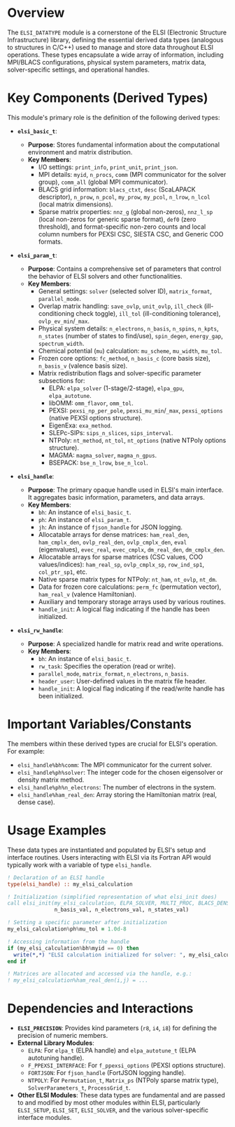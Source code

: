 # Overview

The `ELSI_DATATYPE` module is a cornerstone of the ELSI (Electronic Structure Infrastructure) library, defining the essential derived data types (analogous to structures in C/C++) used to manage and store data throughout ELSI operations. These types encapsulate a wide array of information, including MPI/BLACS configurations, physical system parameters, matrix data, solver-specific settings, and operational handles.

# Key Components (Derived Types)

This module's primary role is the definition of the following derived types:

- **`elsi_basic_t`**:
    - **Purpose**: Stores fundamental information about the computational environment and matrix distribution.
    - **Key Members**:
        - I/O settings: `print_info`, `print_unit`, `print_json`.
        - MPI details: `myid`, `n_procs`, `comm` (MPI communicator for the solver group), `comm_all` (global MPI communicator).
        - BLACS grid information: `blacs_ctxt`, `desc` (ScaLAPACK descriptor), `n_prow`, `n_pcol`, `my_prow`, `my_pcol`, `n_lrow`, `n_lcol` (local matrix dimensions).
        - Sparse matrix properties: `nnz_g` (global non-zeros), `nnz_l_sp` (local non-zeros for generic sparse format), `def0` (zero threshold), and format-specific non-zero counts and local column numbers for PEXSI CSC, SIESTA CSC, and Generic COO formats.

- **`elsi_param_t`**:
    - **Purpose**: Contains a comprehensive set of parameters that control the behavior of ELSI solvers and other functionalities.
    - **Key Members**:
        - General settings: `solver` (selected solver ID), `matrix_format`, `parallel_mode`.
        - Overlap matrix handling: `save_ovlp`, `unit_ovlp`, `ill_check` (ill-conditioning check toggle), `ill_tol` (ill-conditioning tolerance), `ovlp_ev_min`/`_max`.
        - Physical system details: `n_electrons`, `n_basis`, `n_spins`, `n_kpts`, `n_states` (number of states to find/use), `spin_degen`, `energy_gap`, `spectrum_width`.
        - Chemical potential (`mu`) calculation: `mu_scheme`, `mu_width`, `mu_tol`.
        - Frozen core options: `fc_method`, `n_basis_c` (core basis size), `n_basis_v` (valence basis size).
        - Matrix redistribution flags and solver-specific parameter subsections for:
            - ELPA: `elpa_solver` (1-stage/2-stage), `elpa_gpu`, `elpa_autotune`.
            - libOMM: `omm_flavor`, `omm_tol`.
            - PEXSI: `pexsi_np_per_pole`, `pexsi_mu_min`/`_max`, `pexsi_options` (native PEXSI options structure).
            - EigenExa: `exa_method`.
            - SLEPc-SIPs: `sips_n_slices`, `sips_interval`.
            - NTPoly: `nt_method`, `nt_tol`, `nt_options` (native NTPoly options structure).
            - MAGMA: `magma_solver`, `magma_n_gpus`.
            - BSEPACK: `bse_n_lrow`, `bse_n_lcol`.

- **`elsi_handle`**:
    - **Purpose**: The primary opaque handle used in ELSI's main interface. It aggregates basic information, parameters, and data arrays.
    - **Key Members**:
        - `bh`: An instance of `elsi_basic_t`.
        - `ph`: An instance of `elsi_param_t`.
        - `jh`: An instance of `fjson_handle` for JSON logging.
        - Allocatable arrays for dense matrices: `ham_real_den`, `ham_cmplx_den`, `ovlp_real_den`, `ovlp_cmplx_den`, `eval` (eigenvalues), `evec_real`, `evec_cmplx`, `dm_real_den`, `dm_cmplx_den`.
        - Allocatable arrays for sparse matrices (CSC values, COO values/indices): `ham_real_sp`, `ovlp_cmplx_sp`, `row_ind_sp1`, `col_ptr_sp1`, etc.
        - Native sparse matrix types for NTPoly: `nt_ham`, `nt_ovlp`, `nt_dm`.
        - Data for frozen core calculations: `perm_fc` (permutation vector), `ham_real_v` (valence Hamiltonian).
        - Auxiliary and temporary storage arrays used by various routines.
        - `handle_init`: A logical flag indicating if the handle has been initialized.

- **`elsi_rw_handle`**:
    - **Purpose**: A specialized handle for matrix read and write operations.
    - **Key Members**:
        - `bh`: An instance of `elsi_basic_t`.
        - `rw_task`: Specifies the operation (read or write).
        - `parallel_mode`, `matrix_format`, `n_electrons`, `n_basis`.
        - `header_user`: User-defined values in the matrix file header.
        - `handle_init`: A logical flag indicating if the read/write handle has been initialized.

# Important Variables/Constants

The members within these derived types are crucial for ELSI's operation. For example:
- `elsi_handle%bh%comm`: The MPI communicator for the current solver.
- `elsi_handle%ph%solver`: The integer code for the chosen eigensolver or density matrix method.
- `elsi_handle%ph%n_electrons`: The number of electrons in the system.
- `elsi_handle%ham_real_den`: Array storing the Hamiltonian matrix (real, dense case).

# Usage Examples

These data types are instantiated and populated by ELSI's setup and interface routines. Users interacting with ELSI via its Fortran API would typically work with a variable of type `elsi_handle`.

```fortran
! Declaration of an ELSI handle
type(elsi_handle) :: my_elsi_calculation

! Initialization (simplified representation of what elsi_init does)
call elsi_init(my_elsi_calculation, ELPA_SOLVER, MULTI_PROC, BLACS_DENSE, &
               n_basis_val, n_electrons_val, n_states_val)

! Setting a specific parameter after initialization
my_elsi_calculation%ph%mu_tol = 1.0d-8

! Accessing information from the handle
if (my_elsi_calculation%bh%myid == 0) then
  write(*,*) "ELSI calculation initialized for solver: ", my_elsi_calculation%ph%solver
end if

! Matrices are allocated and accessed via the handle, e.g.:
! my_elsi_calculation%ham_real_den(i,j) = ...
```

# Dependencies and Interactions

- **`ELSI_PRECISION`**: Provides kind parameters (`r8`, `i4`, `i8`) for defining the precision of numeric members.
- **External Library Modules**:
    - `ELPA`: For `elpa_t` (ELPA handle) and `elpa_autotune_t` (ELPA autotuning handle).
    - `F_PPEXSI_INTERFACE`: For `f_ppexsi_options` (PEXSI options structure).
    - `FORTJSON`: For `fjson_handle` (FortJSON logging handle).
    - `NTPOLY`: For `Permutation_t`, `Matrix_ps` (NTPoly sparse matrix type), `SolverParameters_t`, `ProcessGrid_t`.
- **Other ELSI Modules**: These data types are fundamental and are passed to and modified by most other modules within ELSI, particularly `ELSI_SETUP`, `ELSI_SET`, `ELSI_SOLVER`, and the various solver-specific interface modules.
